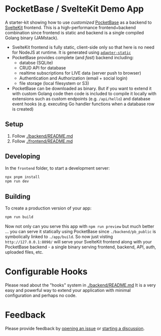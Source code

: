 # PocketBase / SvelteKit Demo App

A starter-kit showing how to use _customized_
[PocketBase](https://pocketbase.io/) as a backend
to [SvelteKit](https://kit.svelte.dev) frontend.
This is a high-performance frontend+backend combination since frontend
is static and backend is a single compiled Golang binary (JAMstack).

- SvelteKit frontend is fully static, client-side only so that here is no need
  for NodeJS at runtime. It is generated using [`adapter-static`](https://github.com/sveltejs/kit/tree/master/packages/adapter-static)
- PocketBase provides complete (and _fast_) backend including:
  - databse (SQLite)
  - CRUD API for database
  - realtime subscriptions for LIVE data (server push to browser)
  - Authentication and Authorization (email + social login)
  - file storage (local filesystem or S3)
- PocketBase can be downloaded as binary. But if you want to extend it with
  custom Golang code then code is included to compile it locally with
  extensions such as custom endpoints (e.g. `/api/hello`) and database event
  hooks (e.g. executing Go handler functions when a database row is created)

## Setup

1. Follow [./backend/README.md](./backend/README.md)
2. Follow [./frontend/README.md](./frontend/README.md)

## Developing

In the `frontend` folder, to start a development server:

```bash
npx pnpm install
npm run dev
```

## Building

To create a production version of your app:

```bash
npm run build
```

Now not only can you serve this app with `npm run preview` but much better ...
you can serve it statically using PocketBase since `./backend/pb_public` is
symbolically linked to `./app/build`.
So now just visting `http://127.0.0.1:8090/`
will serve your SvelteKit frontend along with your PocketBase backend - a
single binary serving frontend, backend, API, auth, uploaded files, etc.

# Configurable Hooks

Please read about the "hooks" system in [./backend/README.md](./backend/README.md)
It is a very easy and powerful way to extend your application with minimal
configuration and perhaps no code.

# Feedback

Please provide feedback by
[opening an issue](https://github.com/spinspire/pocketbase-sveltekit-starter/issues/new)
or
[starting a discussion](https://github.com/spinspire/pocketbase-sveltekit-starter/discussions).
